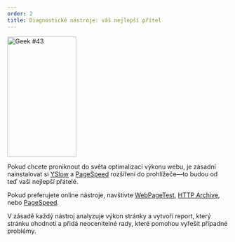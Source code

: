 ```yaml
---
order: 2
title: Diagnostické nástroje: váš nejlepší přítel
---
```


<div class="img-left">
  <img id="geek-43" class="icos-geek" src="http://browserdiet.com/img/43.png" alt="Geek #43" width="157" height="275" />
</div>

Pokud chcete proniknout do světa optimalizací výkonu webu, je zásadní nainstalovat si [YSlow](http://yslow.org/) a [PageSpeed](https://developers.google.com/speed/pagespeed/insights_extensions) rozšíření do prohlížeče&mdash;to budou od teď vaši nejlepší přátelé.

Pokud preferujete online nástroje, navštivte [WebPageTest](http://www.webpagetest.org/), [HTTP Archive](http://httparchive.org/), nebo [PageSpeed](http://pagespeed.googlelabs.com/).

V zásadě každý nástroj analyzuje výkon stránky a vytvoří report, který stránku ohodnotí a přidá neocenitelné rady, které pomohou vyřešit případné problémy.
